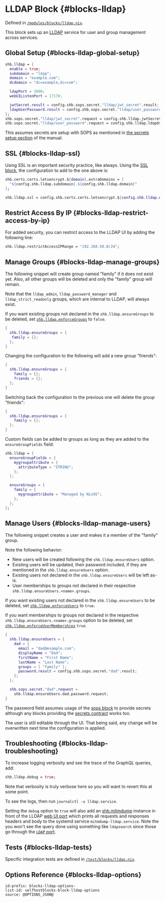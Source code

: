 # LLDAP Block {#blocks-lldap}

Defined in [`/modules/blocks/lldap.nix`](@REPO@/modules/blocks/lldap.nix).

This block sets up an [LLDAP][] service for user and group management
across services.

[LLDAP]: https://github.com/lldap/lldap

## Global Setup {#blocks-lldap-global-setup}

```nix
shb.lldap = {
  enable = true;
  subdomain = "ldap";
  domain = "example.com";
  dcdomain = "dc=example,dc=com";

  ldapPort = 3890;
  webUIListenPort = 17170;

  jwtSecret.result = config.shb.sops.secret."lldap/jwt_secret".result;
  ldapUserPassword.result = config.shb.sops.secret."lldap/user_password".result;
};
shb.sops.secret."lldap/jwt_secret".request = config.shb.lldap.jwtSecret.request;
shb.sops.secret."lldap/user_password".request = config.shb.lldap.ldapUserPassword.request;
```

This assumes secrets are setup with SOPS
as mentioned in [the secrets setup section](usage.html#usage-secrets) of the manual.

## SSL {#blocks-lldap-ssl}

Using SSL is an important security practice, like always.
Using the [SSL block][], the configuration to add to the one above is:

[SSL block]: blocks-ssl.html

```nix
shb.certs.certs.letsencrypt.${domain}.extraDomains = [
  "${config.shb.lldap.subdomain}.${config.shb.lldap.domain}"
];

shb.lldap.ssl = config.shb.certs.certs.letsencrypt.${config.shb.lldap.domain};
```

## Restrict Access By IP {#blocks-lldap-restrict-access-by-ip}

For added security, you can restrict access to the LLDAP UI
by adding the following line:

```nix
shb.lldap.restrictAccessIPRange = "192.168.50.0/24";
```

## Manage Groups {#blocks-lldap-manage-groups}

The following snippet will create group named "family" if it does not exist yet.
Also, all other groups will be deleted and only the "family" group will remain.

Note that the `lldap_admin`, `lldap_password_manager` and `lldap_strict_readonly` groups, which are internal to LLDAP, will always exist.

If you want existing groups not declared in the `shb.lldap.ensureGroups` to be deleted,
set [`shb.lldap.enforceGroups`](#blocks-lldap-options-shb.lldap.enforceGroups) to `false`.

```nix
{
  shb.lldap.ensureGroups = {
   family = {};
  };
}
```

Changing the configuration to the following will add a new group "friends":

```nix
{
  shb.lldap.ensureGroups = {
    family = {};
    friends = {};
  };
}
```

Switching back the configuration to the previous one will delete the group "friends":

```nix
{
  shb.lldap.ensureGroups = {
    family = {};
  };
}
```

Custom fields can be added to groups as long as they are added to the `ensureGroupFields` field:

```nix
shb.lldap = {
  ensureGroupFields = {
    mygroupattribute = {
      attributeType = "STRING";
    };
  };

  ensureGroups = {
    family = {
      mygroupattribute = "Managed by NixOS";
    };
  };
};
```

## Manage Users {#blocks-lldap-manage-users}

The following snippet creates a user and makes it a member of the "family" group.

Note the following behavior:

- New users will be created following the `shb.lldap.ensureUsers` option.
- Existing users will be updated, their password included, if they are mentioned in the `shb.lldap.ensureUsers` option.
- Existing users not declared in the `shb.lldap.ensureUsers` will be left as-is.
- User memberships to groups not declared in their respective `shb.lldap.ensureUsers.<name>.groups`.

If you want existing users not declared in the `shb.lldap.ensureUsers` to be deleted,
set [`shb.lldap.enforceUsers`](#blocks-lldap-options-shb.lldap.enforceUsers) to `true`.

If you want memberships to groups not declared in the respective
`shb.lldap.ensureUsers.<name>.groups` option to be deleted,
set [`shb.lldap.enforceUserMemberships`](#blocks-lldap-options-shb.lldap.enforceUserMemberships) `true`.

```nix
{
  shb.lldap.ensureUsers = {
    dad = {
      email = "dad@example.com";
      displayName = "Dad";
      firstName = "First Name";
      lastName = "Last Name";
      groups = [ "family" ];
      password.result = config.shb.sops.secret."dad".result;
    };
  };

  shb.sops.secret."dad".request =
    shb.lldap.ensureUsers.dad.password.request;
}
```

The password field assumes usage of the [sops block][] to provide secrets
although any blocks providing the [secrets contract][] works too.

[sops block]: blocks-sops.html
[secrets contract]: contracts-secrets.html

The user is still editable through the UI.
That being said, any change will be overwritten next time the configuration is applied.

## Troubleshooting {#blocks-lldap-troubleshooting}

To increase logging verbosity and see the trace of the GraphQL queries, add:

```nix
shb.lldap.debug = true;
```

Note that verbosity is truly verbose here
so you will want to revert this at some point.

To see the logs, then run `journalctl -u lldap.service`.

Setting the `debug` option to `true` will also
add an [shb.mitmdump][] instance in front of the LLDAP [web UI port](#blocks-lldap-options-shb.lldap.webUIListenPort)
which prints all requests and responses headers and body
to the systemd service `mitmdump-lldap.service`. Note the you won't
see the query done using something like `ldapsearch` since those
go through the [`LDAP` port](#blocks-lldap-options-shb.lldap.ldapPort).

[shb.mitmdump]: ./blocks-mitmdump.html

## Tests {#blocks-lldap-tests}

Specific integration tests are defined in [`/test/blocks/lldap.nix`](@REPO@/test/blocks/lldap.nix).

## Options Reference {#blocks-lldap-options}

```{=include=} options
id-prefix: blocks-lldap-options-
list-id: selfhostblocks-block-lldap-options
source: @OPTIONS_JSON@
```
